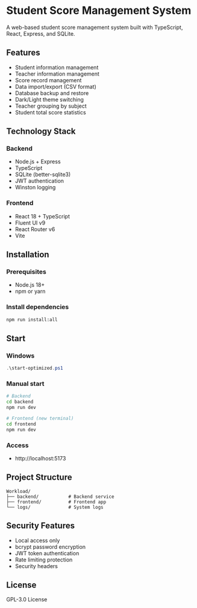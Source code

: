 # Student Score Management System

A web-based student score management system built with TypeScript, React, Express, and SQLite.

## Features

- Student information management
- Teacher information management
- Score record management
- Data import/export (CSV format)
- Database backup and restore
- Dark/Light theme switching
- Teacher grouping by subject
- Student total score statistics

## Technology Stack

### Backend
- Node.js + Express
- TypeScript
- SQLite (better-sqlite3)
- JWT authentication
- Winston logging

### Frontend
- React 18 + TypeScript
- Fluent UI v9
- React Router v6
- Vite

## Installation

### Prerequisites
- Node.js 18+
- npm or yarn

### Install dependencies
```bash
npm run install:all
```

## Start

### Windows
```powershell
.\start-optimized.ps1
```

### Manual start
```bash
# Backend
cd backend
npm run dev

# Frontend (new terminal)
cd frontend
npm run dev
```

### Access
- http://localhost:5173

## Project Structure

```
Workload/
├── backend/           # Backend service
├── frontend/          # Frontend app
└── logs/              # System logs
```

## Security Features

- Local access only
- bcrypt password encryption
- JWT token authentication
- Rate limiting protection
- Security headers

## License

GPL-3.0 License
